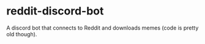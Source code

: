 # reddit-discord-bot
A discord bot that connects to Reddit and downloads memes (code is pretty old though).

